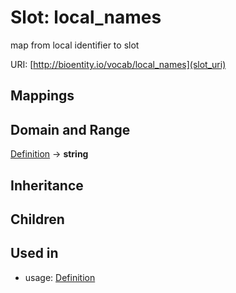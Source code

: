# Slot: local_names


map from local identifier to slot

URI: [http://bioentity.io/vocab/local_names](slot_uri)
## Mappings

## Domain and Range

[Definition](Definition.md) -> **string**
## Inheritance

## Children

## Used in

 *  usage: [Definition](Definition.md)
